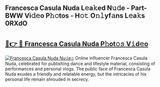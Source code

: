 ## Francesca Casula Nuda L𝚎a𝚔ed N𝚞𝚍e - Part-BWW Vi𝚍𝚎o P𝚑𝚘tos - H𝚘𝚝 O𝚗𝚕yf𝚊ns L𝚎a𝚔s 0RXdO

# <h2><a href="http://kf4koyl.oniu.top/?m=Francesca+Casula+Nuda">🔗👉 🔴 Francesca Casula Nuda P𝚑ot𝚘𝚜 V𝚒d𝚎o</a></h2>

[![Francesca Casula Nuda Nu𝚍e𝚜](https://i.imgur.com/0qMVB7G.gif)](http://kf4koyl.oniu.top/?m=Francesca+Casula+Nuda)
Online influencer Francesca Casula Nuda, celebrated for publishing dance and lifestyle material, consisting of performances and personal vlogs. The public face of Francesca Casula Nuda exudes a friendly and relatable energy, but the intricacies of his personal life remain shrouded in secrecy.  
